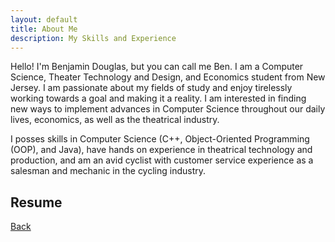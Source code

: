 ```yaml
---
layout: default
title: About Me
description: My Skills and Experience
---
```


Hello!  I'm Benjamin Douglas, but you can call me Ben.  I am a Computer Science, Theater Technology and Design, and Economics student from New Jersey.  I am passionate about my fields of study and enjoy tirelessly working towards a goal and making it a reality. I am interested in finding new ways to implement advances in Computer Science throughout our daily lives, economics, as well as the theatrical industry.

I posses skills in Computer Science (C++, Object-Oriented Programming (OOP), and Java), have hands on experience in theatrical technology and production, and am an avid cyclist with customer service experience as a salesman and mechanic in the cycling industry. 

## Resume



[Back](./)
